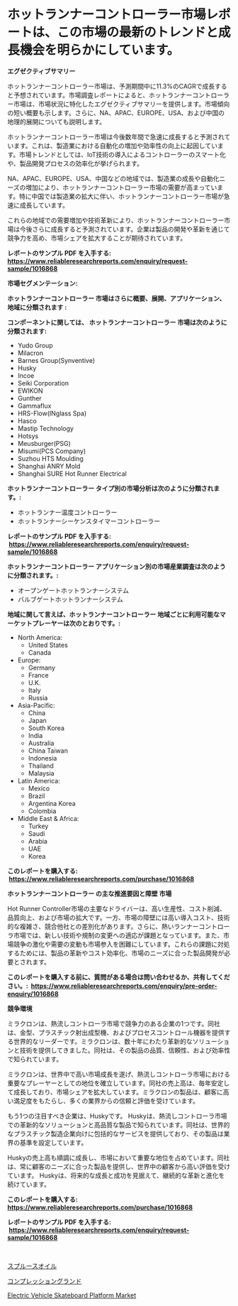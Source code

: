 <p><h1>ホットランナーコントローラー市場レポートは、この市場の最新のトレンドと成長機会を明らかにしています。</h1></p><p><strong>エグゼクティブサマリー</strong></p>
<p><p>ホットランナーコントローラー市場は、予測期間中に11.3%のCAGRで成長すると予想されています。市場調査レポートによると、ホットランナーコントローラー市場は、市場状況に特化したエグゼクティブサマリーを提供します。市場傾向の短い概要も示します。さらに、NA、APAC、EUROPE、USA、および中国の地理的展開についても説明します。</p><p>ホットランナーコントローラー市場は今後数年間で急速に成長すると予測されています。これは、製造業における自動化の増加や効率性の向上に起因しています。市場トレンドとしては、IoT技術の導入によるコントローラーのスマート化や、製品開発プロセスの効率化が挙げられます。</p><p>NA、APAC、EUROPE、USA、中国などの地域では、製造業の成長や自動化ニーズの増加により、ホットランナーコントローラー市場の需要が高まっています。特に中国では製造業の拡大に伴い、ホットランナーコントローラー市場が急速に成長しています。</p><p>これらの地域での需要増加や技術革新により、ホットランナーコントローラー市場は今後さらに成長すると予測されています。企業は製品の開発や革新を通じて競争力を高め、市場シェアを拡大することが期待されています。</p></p>
<p><strong>レポートのサンプル PDF を入手する: <a href="https://www.reliableresearchreports.com/enquiry/request-sample/1016868">https://www.reliableresearchreports.com/enquiry/request-sample/1016868</a></strong></p>
<p><strong>市場セグメンテーション:</strong></p>
<p><strong> ホットランナーコントローラー 市場はさらに概要、展開、アプリケーション、地域に分類されます :</strong></p>
<p><strong>コンポーネントに関しては、 ホットランナーコントローラー 市場は次のように分類されます: &nbsp;</strong></p>
<p><ul><li>Yudo Group</li><li>Milacron</li><li>Barnes Group(Synventive)</li><li>Husky</li><li>Incoe</li><li>Seiki Corporation</li><li>EWIKON</li><li>Gunther</li><li>Gammaflux</li><li>HRS-Flow(INglass Spa)</li><li>Hasco</li><li>Mastip Technology</li><li>Hotsys</li><li>Meusburger(PSG)</li><li>Misumi(PCS Company)</li><li>Suzhou HTS Moulding</li><li>Shanghai ANRY Mold</li><li>Shanghai SURE Hot Runner Electrical</li></ul></p>
<p><strong> ホットランナーコントローラー タイプ別の市場分析は次のように分類されます。:</strong></p>
<p><ul><li>ホットランナー温度コントローラー</li><li>ホットランナーシーケンスタイマーコントローラー</li></ul></p>
<p><strong>レポートのサンプル PDF を入手する: &nbsp;<a href="https://www.reliableresearchreports.com/enquiry/request-sample/1016868">https://www.reliableresearchreports.com/enquiry/request-sample/1016868</a></strong></p>
<p><strong> ホットランナーコントローラー アプリケーション別の市場産業調査は次のように分類されます。:</strong></p>
<p><ul><li>オープンゲートホットランナーシステム</li><li>バルブゲートホットランナーシステム</li></ul></p>
<p><strong>地域に関して言えば、ホットランナーコントローラー 地域ごとに利用可能なマーケットプレーヤーは次のとおりです。:</strong></p>
<p><ul>
    <li>
        North America:
        <ul>
            <li>United States</li>
            <li>Canada</li>
        </ul>
    </li>
    <li>
        Europe:
        <ul>
            <li>Germany</li>
            <li>France</li>
            <li>U.K.</li>
            <li>Italy</li>
            <li>Russia</li>
        </ul>
    </li>
    <li>
        Asia-Pacific:
        <ul>
            <li>China</li>
            <li>Japan</li>
            <li>South Korea</li>
            <li>India</li>
            <li>Australia</li>
            <li>China Taiwan</li>
            <li>Indonesia</li>
            <li>Thailand</li>
            <li>Malaysia</li>
        </ul>
    </li>
    <li>
        Latin America:
        <ul>
            <li>Mexico</li>
            <li>Brazil</li>
            <li>Argentina Korea</li>
            <li>Colombia</li>
        </ul>
    </li>
    <li>
        Middle East & Africa:
        <ul>
            <li>Turkey</li>
            <li>Saudi</li>
            <li>Arabia</li>
            <li>UAE</li>
            <li>Korea</li>
        </ul>
    </li>
    </ul></p>
<p><strong>このレポートを購入する: &nbsp;<a href="https://www.reliableresearchreports.com/purchase/1016868">https://www.reliableresearchreports.com/purchase/1016868</a></strong></p>
<p><strong>ホットランナーコントローラー の主な推進要因と障壁 市場</strong></p>
<p><p>Hot Runner Controller市場の主要なドライバーは、高い生産性、コスト削減、品質向上、および市場の拡大です。一方、市場の障壁には高い導入コスト、技術的な複雑さ、競合他社との差別化があります。さらに、熱いランナーコントローラ市場では、新しい技術や規制の変更への適応が課題となっています。また、市場競争の激化や需要の変動も市場参入を困難にしています。これらの課題に対処するためには、製品の革新やコスト効率化、市場のニーズに合った製品開発が必要とされます。</p></p>
<p><strong>このレポートを購入する前に、質問がある場合は問い合わせるか、共有してください。:&nbsp; <a href="https://www.reliableresearchreports.com/enquiry/pre-order-enquiry/1016868">https://www.reliableresearchreports.com/enquiry/pre-order-enquiry/1016868</a></strong></p>
<p><strong>競争環境</strong></p>
<p><p>ミラクロンは、熱流しコントローラ市場で競争力のある企業の1つです。同社は、金型、プラスチック射出成型機、およびプロセスコントロール機器を提供する世界的なリーダーです。ミラクロンは、数十年にわたり革新的なソリューションと技術を提供してきました。同社は、その製品の品質、信頼性、および効率性で知られています。</p><p>ミラクロンは、世界中で高い市場成長を遂げ、熱流しコントローラ市場における重要なプレーヤーとしての地位を確立しています。同社の売上高は、毎年安定して成長しており、市場シェアを拡大しています。ミラクロンの製品は、顧客に高い満足度をもたらし、多くの業界からの信頼と評価を受けています。</p><p>もう1つの注目すべき企業は、Huskyです。 Huskyは、熱流しコントローラ市場での革新的なソリューションと高品質な製品で知られています。同社は、世界的なプラスチック製造企業向けに包括的なサービスを提供しており、その製品は業界の基準を設定しています。</p><p>Huskyの売上高も順調に成長し、市場において重要な地位を占めています。同社は、常に顧客のニーズに合った製品を提供し、世界中の顧客から高い評価を受けています。 Huskyは、将来的な成長と成功を見据えて、継続的な革新と進化を続けています。</p></p>
<p><strong>このレポートを購入する: &nbsp; <a href="https://www.reliableresearchreports.com/purchase/1016868">https://www.reliableresearchreports.com/purchase/1016868</a></strong></p>
<p><strong>レポートのサンプル PDF を入手する: &nbsp;<a href="https://www.reliableresearchreports.com/enquiry/request-sample/1016868">https://www.reliableresearchreports.com/enquiry/request-sample/1016868</a></strong><strong></strong></p>
<p>&nbsp;</p>
<p><p><a href="https://medium.com/@one-cool-chick/%E3%82%B9%E3%83%97%E3%83%AB%E3%83%BC%E3%82%B9%E3%82%AA%E3%82%A4%E3%83%AB%E5%B8%82%E5%A0%B4%E3%81%AE%E8%A6%8B%E9%80%9A%E3%81%97-%E5%B8%82%E5%A0%B4%E3%81%AE%E3%83%88%E3%83%AC%E3%83%B3%E3%83%89-%E6%88%90%E9%95%B7-2024%E5%B9%B4%E3%81%8B%E3%82%892031%E5%B9%B4%E3%81%BE%E3%81%A7%E3%81%AE%E4%BA%88%E6%B8%AC-d953ac89c320">スプルースオイル</a></p><p><a href="https://medium.com/@one-cool-chick/%E5%9C%A7%E7%B8%AE%E3%82%B0%E3%83%A9%E3%83%B3%E3%83%89%E5%B8%82%E5%A0%B4%E3%82%B7%E3%82%A7%E3%82%A2%E3%81%AE%E5%A4%89%E9%81%B7%E3%81%A8%E5%B8%82%E5%A0%B4%E6%88%90%E9%95%B7%E3%83%88%E3%83%AC%E3%83%B3%E3%83%892024%E5%B9%B4%E3%81%8B%E3%82%892031%E5%B9%B4%E3%81%BE%E3%81%A7-cc759ebf2741">コンプレッショングランド</a></p><p><a href="https://github.com/Hazelklievgspy6vdcsmu106w/Market-Research-Report-List-1/blob/main/electric-vehicle-skateboard-platform-market.md">Electric Vehicle Skateboard Platform Market</a></p></p>
